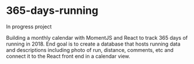 # 365-days-running

In progress project

Building a monthly calendar with MomentJS and React to track 365 days of running in 2018. End goal is to create a database that hosts running data and descriptions including photo of run, distance, comments, etc and connect it to the React front end in a calendar view. 
